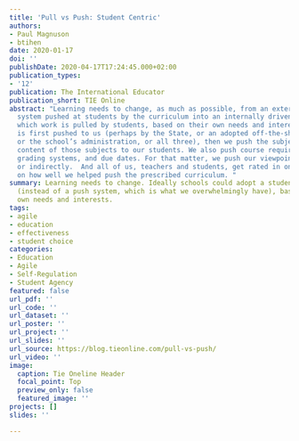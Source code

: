 ```yaml
---
title: 'Pull vs Push: Student Centric'
authors:
- Paul Magnuson
- btihen
date: 2020-01-17
doi: ''
publishDate: 2020-04-17T17:24:45.000+02:00
publication_types:
- '12'
publication: The International Educator
publication_short: TIE Online
abstract: "Learning needs to change, as much as possible, from an externally driven
  system pushed at students by the curriculum into an internally driven system in
  which work is pulled by students, based on their own needs and interests.\nA curriculum
  is first pushed to us (perhaps by the State, or an adopted off-the-shelf curriculum,
  or the school’s administration, or all three), then we push the subjects and the
  content of those subjects to our students. We also push course requirements, assignments,
  grading systems, and due dates. For that matter, we push our viewpoints, directly
  or indirectly.  And all of us, teachers and students, get rated in one form or another
  on how well we helped push the prescribed curriculum. "
summary: Learning needs to change. Ideally schools could adopt a student-pulled curriculum
  (instead of a push system, which is what we overwhelmingly have), based on their
  own needs and interests.
tags:
- agile
- education
- effectiveness
- student choice
categories:
- Education
- Agile
- Self-Regulation
- Student Agency
featured: false
url_pdf: ''
url_code: ''
url_dataset: ''
url_poster: ''
url_project: ''
url_slides: ''
url_source: https://blog.tieonline.com/pull-vs-push/
url_video: ''
image:
  caption: Tie Oneline Header
  focal_point: Top
  preview_only: false
  featured_image: ''
projects: []
slides: ''

---
```

